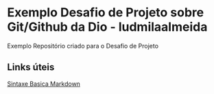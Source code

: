 # Exemplo Desafio de Projeto sobre Git/Github da Dio - ludmilaalmeida
Exemplo Repositório criado para o Desafio de Projeto

## Links úteis
[Sintaxe Basica Markdown](https://www.markdownguide.org/basic-syntax/)
